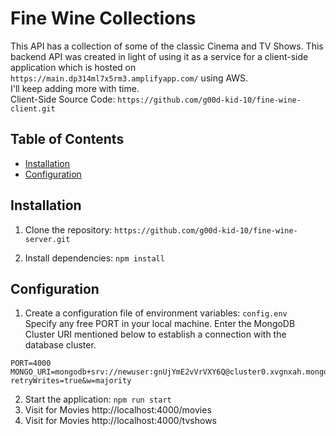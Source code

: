 # Fine Wine Collections

This API has a collection of some of the classic Cinema and TV Shows. This backend API was created in light of using it as a service for a client-side application which is hosted on `https://main.dp314ml7x5rm3.amplifyapp.com/` using AWS. <br>
I'll keep adding more with time. <br>
Client-Side Source Code: `https://github.com/g00d-kid-10/fine-wine-client.git`
## Table of Contents

- [Installation](#installation)
- [Configuration](#configuration)

## Installation

1. Clone the repository: `https://github.com/g00d-kid-10/fine-wine-server.git`

2. Install dependencies: `npm install`

## Configuration

1. Create a configuration file of environment variables: `config.env` <br>
Specify any free PORT in your local machine. Enter the MongoDB Cluster URI mentioned below to establish a connection with the database cluster.
```
PORT=4000
MONGO_URI=mongodb+srv://newuser:gnUjYmE2vVrVXY6Q@cluster0.xvgnxah.mongodb.net/?retryWrites=true&w=majority
```

2. Start the application: `npm run start`
3. Visit for Movies http://localhost:4000/movies
4. Visit for Movies http://localhost:4000/tvshows